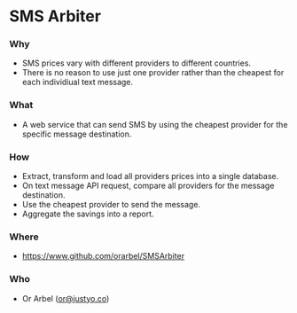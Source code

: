 # SMS Arbiter

### Why

  - SMS prices vary with different providers to different countries.
  - There is no reason to use just one provider rather than the cheapest for each individiual text message.

### What 

  - A web service that can send SMS by using the cheapest provider for the specific message destination.

### How

  - Extract, transform and load all providers prices into a single database.
  - On text message API request, compare all providers for the message destination.
  - Use the cheapest provider to send the message.
  - Aggregate the savings into a report.

### Where 

  - https://www.github.com/orarbel/SMSArbiter

### Who

  - Or Arbel (or@justyo.co)

